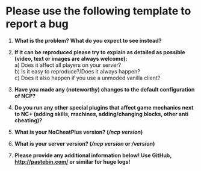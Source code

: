 # Please use the following template to report a bug

1. **What is the problem? What do you expect to see instead?**

2. **If it can be reproduced please try to explain as detailed as possible (video, text or images are always welcome):**  
	a) Does it affect all players on your server?  
	b) Is it easy to reproduce?/Does it always happen?   
	c) Does it also happen if you use a unmoded vanilla client?  
	
3. **Have you made any (noteworthy) changes to the default configuration of NCP?**

4. **Do you run any other special plugins that affect game mechanics next to NC+ (adding skills, machines, adding/changing blocks, other anti cheating)?**

5. **What is your NoCheatPlus version? (_/ncp version_)**

6. **What is your server version? (_/ncp version_ or _/version_)**

7. **Please provide any additional information below! Use GitHub, http://pastebin.com/ or similar for huge logs!**
